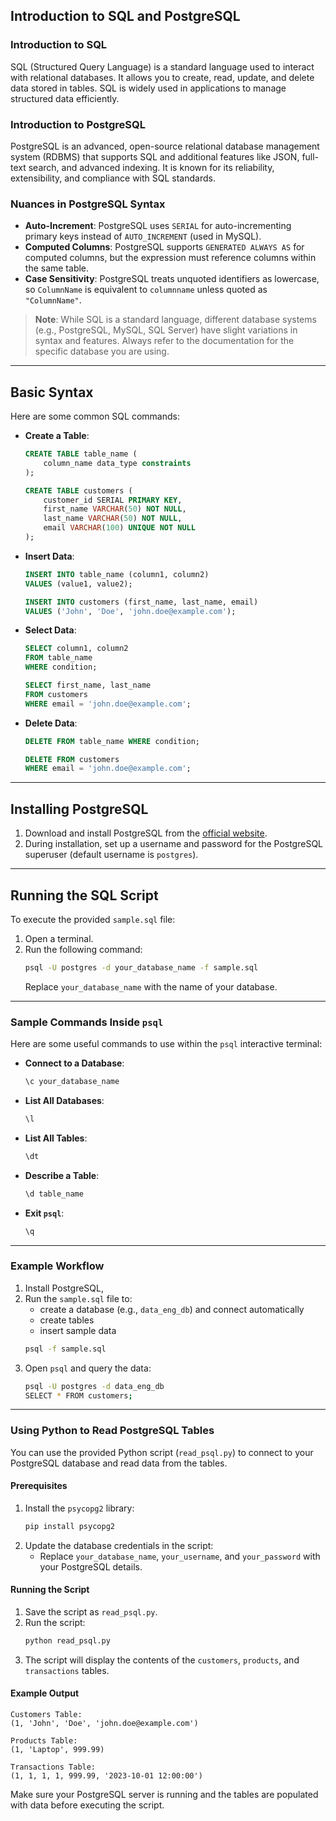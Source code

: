 ## Introduction to SQL and PostgreSQL

### Introduction to SQL
SQL (Structured Query Language) is a standard language used to interact with relational databases. It allows you to create, read, update, and delete data stored in tables. SQL is widely used in applications to manage structured data efficiently.

### Introduction to PostgreSQL
PostgreSQL is an advanced, open-source relational database management system (RDBMS) that supports SQL and additional features like JSON, full-text search, and advanced indexing. It is known for its reliability, extensibility, and compliance with SQL standards.

### Nuances in PostgreSQL Syntax
- **Auto-Increment**: PostgreSQL uses `SERIAL` for auto-incrementing primary keys instead of `AUTO_INCREMENT` (used in MySQL).
- **Computed Columns**: PostgreSQL supports `GENERATED ALWAYS AS` for computed columns, but the expression must reference columns within the same table.
- **Case Sensitivity**: PostgreSQL treats unquoted identifiers as lowercase, so `ColumnName` is equivalent to `columnname` unless quoted as `"ColumnName"`.

> **Note**: While SQL is a standard language, different database systems (e.g., PostgreSQL, MySQL, SQL Server) have slight variations in syntax and features. Always refer to the documentation for the specific database you are using.

---

## Basic Syntax
Here are some common SQL commands:
- **Create a Table**:
  ```sql
  CREATE TABLE table_name (
      column_name data_type constraints
  );
  ```
  ```sql
  CREATE TABLE customers (
      customer_id SERIAL PRIMARY KEY,
      first_name VARCHAR(50) NOT NULL,
      last_name VARCHAR(50) NOT NULL,
      email VARCHAR(100) UNIQUE NOT NULL
  );
  ```
- **Insert Data**:
  ```sql
  INSERT INTO table_name (column1, column2)
  VALUES (value1, value2);
  ```
  ```sql
  INSERT INTO customers (first_name, last_name, email) 
  VALUES ('John', 'Doe', 'john.doe@example.com');
    ```
- **Select Data**:
  ```sql
  SELECT column1, column2 
  FROM table_name 
  WHERE condition;
  ```
  ```sql
  SELECT first_name, last_name 
  FROM customers 
  WHERE email = 'john.doe@example.com';
  ```
- **Delete Data**:
  ```sql
  DELETE FROM table_name WHERE condition;
  ```
  ```sql
  DELETE FROM customers 
  WHERE email = 'john.doe@example.com';
  ```

---

## Installing PostgreSQL
1. Download and install PostgreSQL from the [official website](https://www.postgresql.org/download/).
2. During installation, set up a username and password for the PostgreSQL superuser (default username is `postgres`).

---

## Running the SQL Script
To execute the provided `sample.sql` file:
1. Open a terminal.
2. Run the following command:
   ```bash
   psql -U postgres -d your_database_name -f sample.sql
   ```
   Replace `your_database_name` with the name of your database.

---

### Sample Commands Inside `psql`
Here are some useful commands to use within the `psql` interactive terminal:
- **Connect to a Database**:
  ```sql
  \c your_database_name
  ```
- **List All Databases**:
  ```sql
  \l
  ```
- **List All Tables**:
  ```sql
  \dt
  ```
- **Describe a Table**:
  ```sql
  \d table_name
  ```
- **Exit `psql`**:
  ```sql
  \q
  ```

---

### Example Workflow
1. Install PostgreSQL,
2. Run the `sample.sql` file to:
    - create a database (e.g., `data_eng_db`) and connect automatically
    - create tables
    - insert sample data
   ```bash
   psql -f sample.sql
   ```
3. Open `psql` and query the data:
   ```bash
   psql -U postgres -d data_eng_db
   SELECT * FROM customers;
   ```

---

### Using Python to Read PostgreSQL Tables

You can use the provided Python script (`read_psql.py`) to connect to your PostgreSQL database and read data from the tables.

#### Prerequisites
1. Install the `psycopg2` library:
   ```bash
   pip install psycopg2
   ```
2. Update the database credentials in the script:
   - Replace `your_database_name`, `your_username`, and `your_password` with your PostgreSQL details.

#### Running the Script
1. Save the script as `read_psql.py`.
2. Run the script:
   ```bash
   python read_psql.py
   ```
3. The script will display the contents of the `customers`, `products`, and `transactions` tables.

#### Example Output
```plaintext
Customers Table:
(1, 'John', 'Doe', 'john.doe@example.com')

Products Table:
(1, 'Laptop', 999.99)

Transactions Table:
(1, 1, 1, 1, 999.99, '2023-10-01 12:00:00')
```

Make sure your PostgreSQL server is running and the tables are populated with data before executing the script.
